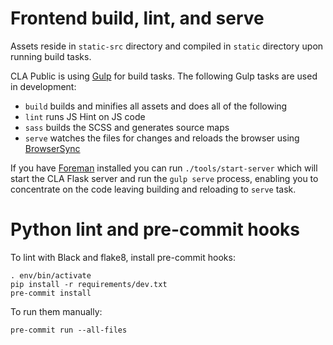 # Frontend build, lint, and serve

Assets reside in `static-src` directory and compiled in `static` directory upon running build tasks.

CLA Public is using [Gulp](http://gulpjs.com/) for build tasks. The following Gulp tasks are used in development:

- `build` builds and minifies all assets and does all of the following
- `lint` runs JS Hint on JS code
- `sass` builds the SCSS and generates source maps
- `serve` watches the files for changes and reloads the browser using [BrowserSync](http://www.browsersync.io/)

If you have [Foreman](https://github.com/ddollar/foreman) installed you can run `./tools/start-server` which will start the CLA Flask server and run the `gulp serve` process, enabling you to concentrate on the code leaving building and reloading to `serve` task.

# Python lint and pre-commit hooks

To lint with Black and flake8, install pre-commit hooks:

```
. env/bin/activate
pip install -r requirements/dev.txt
pre-commit install
```

To run them manually:
```
pre-commit run --all-files
```
